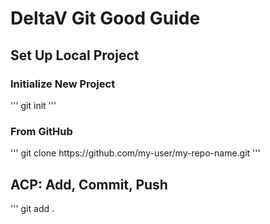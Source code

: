 <h1>DeltaV Git Good Guide</h1>

<h2>Set Up Local Project</h2>

<h3>Initialize New Project</h3>

'''
git init
'''
<h3>From GitHub</h3>
'''
git clone https://github.com/my-user/my-repo-name.git
'''
<h2> ACP: Add, Commit, Push</h2>
'''
git add .
